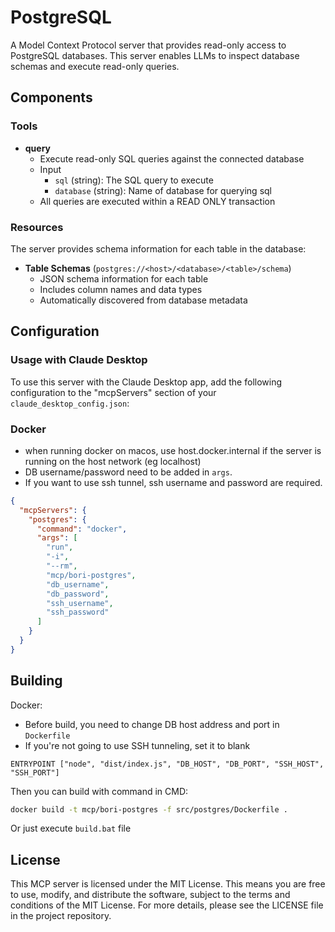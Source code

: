 # PostgreSQL

A Model Context Protocol server that provides read-only access to PostgreSQL databases. This server enables LLMs to inspect database schemas and execute read-only queries.

## Components

### Tools

- **query**
  - Execute read-only SQL queries against the connected database
  - Input
    - `sql` (string): The SQL query to execute
    - `database` (string): Name of database for querying sql
  - All queries are executed within a READ ONLY transaction

### Resources

The server provides schema information for each table in the database:

- **Table Schemas** (`postgres://<host>/<database>/<table>/schema`)
  - JSON schema information for each table
  - Includes column names and data types
  - Automatically discovered from database metadata

## Configuration

### Usage with Claude Desktop

To use this server with the Claude Desktop app, add the following configuration to the "mcpServers" section of your `claude_desktop_config.json`:

### Docker

* when running docker on macos, use host.docker.internal if the server is running on the host network (eg localhost)
* DB username/password need to be added in `args`.
* If you want to use ssh tunnel, ssh username and password are required.

```json
{
  "mcpServers": {
    "postgres": {
      "command": "docker",
      "args": [
        "run", 
        "-i", 
        "--rm", 
        "mcp/bori-postgres",
        "db_username",
        "db_password",
        "ssh_username",
        "ssh_password"
      ]
    }
  }
}
```

## Building

Docker:

- Before build, you need to change DB host address and port in `Dockerfile`
- If you're not going to use SSH tunneling, set it to blank

```docker
ENTRYPOINT ["node", "dist/index.js", "DB_HOST", "DB_PORT", "SSH_HOST", "SSH_PORT"]
```

Then you can build with command in CMD:

```sh
docker build -t mcp/bori-postgres -f src/postgres/Dockerfile . 
```

Or just execute `build.bat` file

## License

This MCP server is licensed under the MIT License. This means you are free to use, modify, and distribute the software, subject to the terms and conditions of the MIT License. For more details, please see the LICENSE file in the project repository.
